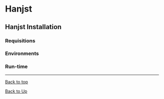 # Hanjst
## Hanjst Installation
### Requisitions

### Environments
### Run-time

----
[Back to top](/hanjst/hanjst-ins)

[Back to Up](/hanjst/index)

<!--stackedit_data:
eyJoaXN0b3J5IjpbNjM0MjE3MjExXX0=
-->